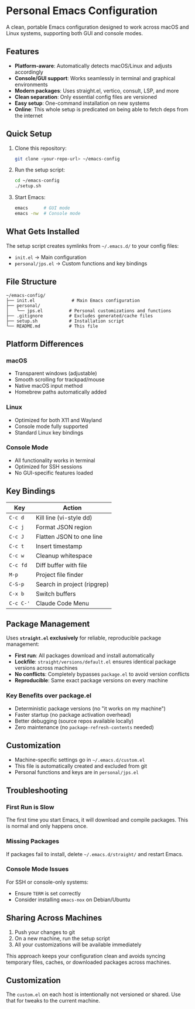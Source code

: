 # Personal Emacs Configuration

A clean, portable Emacs configuration designed to work across macOS and Linux systems, supporting both GUI and console modes.

## Features

- **Platform-aware**: Automatically detects macOS/Linux and adjusts accordingly
- **Console/GUI support**: Works seamlessly in terminal and graphical environments  
- **Modern packages**: Uses straight.el, vertico, consult, LSP, and more
- **Clean separation**: Only essential config files are versioned
- **Easy setup**: One-command installation on new systems
- **Online**: This whole setup is predicated on being able to fetch deps from the internet

## Quick Setup

1. Clone this repository:
   ```bash
   git clone <your-repo-url> ~/emacs-config
   ```

2. Run the setup script:
   ```bash
   cd ~/emacs-config
   ./setup.sh
   ```

3. Start Emacs:
   ```bash
   emacs      # GUI mode
   emacs -nw  # Console mode
   ```

## What Gets Installed

The setup script creates symlinks from `~/.emacs.d/` to your config files:
- `init.el` → Main configuration
- `personal/jps.el` → Custom functions and key bindings

## File Structure

```
~/emacs-config/
├── init.el              # Main Emacs configuration
├── personal/
│   └── jps.el          # Personal customizations and functions
├── .gitignore          # Excludes generated/cache files
├── setup.sh            # Installation script
└── README.md           # This file
```

## Platform Differences

### macOS
- Transparent windows (adjustable)
- Smooth scrolling for trackpad/mouse
- Native macOS input method
- Homebrew paths automatically added

### Linux
- Optimized for both X11 and Wayland
- Console mode fully supported
- Standard Linux key bindings

### Console Mode
- All functionality works in terminal
- Optimized for SSH sessions
- No GUI-specific features loaded

## Key Bindings

| Key         | Action                      |
|-------------|------------------------------|
| `C-c d`     | Kill line (vi-style dd)     |
| `C-c j`     | Format JSON region          |
| `C-c J`     | Flatten JSON to one line    |
| `C-c t`     | Insert timestamp            |
| `C-c w`     | Cleanup whitespace          |
| `C-c fd`    | Diff buffer with file       |
| `M-p`       | Project file finder         |
| `C-S-p`     | Search in project (ripgrep) |
| `C-x b`     | Switch buffers              |
| `C-c C-'`   | Claude Code Menu            |

## Package Management

Uses **`straight.el` exclusively** for reliable, reproducible package management:

- **First run**: All packages download and install automatically
- **Lockfile**: `straight/versions/default.el` ensures identical package versions across machines  
- **No conflicts**: Completely bypasses `package.el` to avoid version conflicts
- **Reproducible**: Same exact package versions on every machine

### Key Benefits over package.el
- Deterministic package versions (no "it works on my machine")
- Faster startup (no package activation overhead)
- Better debugging (source repos available locally)
- Zero maintenance (no `package-refresh-contents` needed)

## Customization

- Machine-specific settings go in `~/.emacs.d/custom.el`
- This file is automatically created and excluded from git
- Personal functions and keys are in `personal/jps.el`

## Troubleshooting

### First Run is Slow
The first time you start Emacs, it will download and compile packages. This is normal and only happens once.

### Missing Packages
If packages fail to install, delete `~/.emacs.d/straight/` and restart Emacs.

### Console Mode Issues
For SSH or console-only systems:
- Ensure `TERM` is set correctly
- Consider installing `emacs-nox` on Debian/Ubuntu

## Sharing Across Machines

1. Push your changes to git
2. On a new machine, run the setup script
3. All your customizations will be available immediately

This approach keeps your configuration clean and avoids syncing temporary files, caches, or downloaded packages across machines.

## Customization

The `custom.el` on each host is intentionally not versioned or shared. Use that for tweaks to the current machine.

